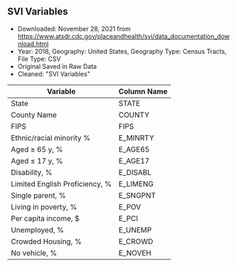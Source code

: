 ## SVI Variables

- Downloaded: November 28, 2021 from https://www.atsdr.cdc.gov/placeandhealth/svi/data_documentation_download.html
- Year: 2018, Geography: United States, Geography Type: Census Tracts, File Type: CSV
- Original Saved in Raw Data
- Cleaned: "SVI Variables"



| Variable  | Column Name | 
| ------------- | ------------- | 
| State | STATE|
| County Name | COUNTY |
| FIPS | FIPS |
| Ethnic/racial minority % | E_MINRTY | 
| Aged ≥ 65 y, %  | E_AGE65 | 
| Aged ≤ 17 y, % | E_AGE17  | 
| Disability, %  | E_DISABL | 
| Limited English Proficiency, %  | E_LIMENG  | 
| Single parent, %  | E_SNGPNT  | 
| Living in poverty, %  | E_POV  | 
| Per capita income, $  | E_PCI  | 
| Unemployed, %  | E_UNEMP  | 
| Crowded Housing, %  | E_CROWD | 
| No vehicle, %  | E_NOVEH  |
